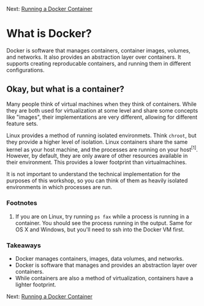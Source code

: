 Next: [Running a Docker Container](https://github.com/jenterkin/docker-microservice-example/tree/02-running-a-docker-container)
# What is Docker?
Docker is software that manages containers, container images, volumes, and  networks. It also provides an abstraction layer over containers. It supports creating reproducable containers, and running them in different configurations.

## Okay, but what is a container?
Many people think of virtual machines when they think of containers. While they are both used for virtualization at some level and share some concepts like "images", their implementations are very different, allowing for different feature sets.

Linux provides a method of running isolated environmets. Think `chroot`, but they provide a higher level of isolation. Linux containers share the same kernel as your host machine, and the processes are running on your host<sup>[1]</sup>. However, by default, they are only aware of other resources available in their environment. This provides a lower footprint than virtualmachines.

It is not important to understand the technical implementation for the purposes of this workshop, so you can think of them as heavily isolated environments in which processes are run.

### Footnotes
1. If you are on Linux, try running `ps fax` while a process is running in a container. You should see the process running in the output. Same for OS X and Windows, but you'll need to ssh into the Docker VM first.

### Takeaways
- Docker manages containers, images, data volumes, and networks.
- Docker is software that manages and provides an abstraction layer over containers.
- While containers are also a method of virtualization, containers have a lighter footprint.

Next: [Running a Docker Container](https://github.com/jenterkin/docker-microservice-example/tree/02-running-a-docker-container)